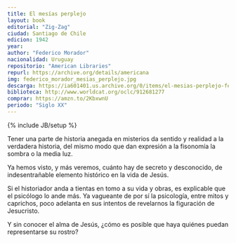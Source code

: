 ```yaml
---
title: El mesías perplejo
layout: book
editorial: "Zig-Zag"
ciudad: Santiago de Chile
edicion: 1942
year: 
author: "Federico Morador"
nacionalidad: Uruguay
repositorio: "American Libraries"
repurl: https://archive.org/details/americana
img: federico_morador_mesias_perplejo.jpg
descarga: https://ia601401.us.archive.org/0/items/el-mesias-perplejo-federico-morador/El%20Mesi%CC%81as%20perplejo%20-%20Federico%20Morador.pdf
biblioteca: http://www.worldcat.org/oclc/912681277
comprar: https://amzn.to/2KbxwnU
periodo: "Siglo XX"
---
```

{% include JB/setup %}

Tener una parte de historia anegada en misterios da sentido y realidad a la verdadera historia, del mismo modo que dan expresión a la fisonomía la sombra o la media luz. 
 
Ya hemos visto, y más veremos, cuánto hay de secreto y desconocido, de indesentrañable elemento histórico en la vida de Jesús. 
 
Si el historiador anda a tientas en tomo a su vida y obras, es explicable que el psicólogo lo ande más. Ya vagueante de por sí la psicología, entre mitos y caprichos, poco adelanta en sus intentos de revelarnos la figuración de Jesucristo. 
 
Y sin conocer el alma de Jesús, ¿cómo es posible que haya quiénes puedan representarse su rostro?
